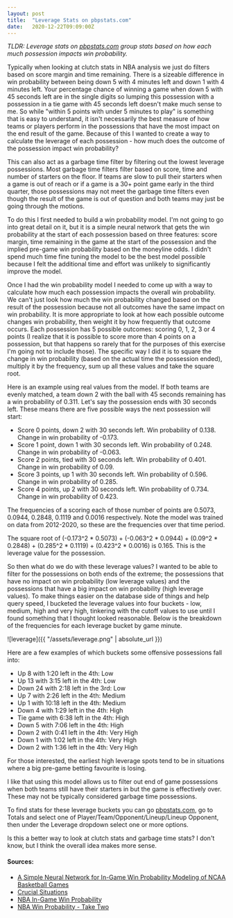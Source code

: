```yaml
---
layout: post
title:  "Leverage Stats on pbpstats.com"
date:   2020-12-22T09:09:00Z
---
```


*TLDR: Leverage stats on [pbpstats.com](https://www.pbpstats.com/) group stats based on how each much possession impacts win probability.*

Typically when looking at clutch stats in NBA analysis we just do filters based on score margin and time remaining. There is a sizeable difference in win probability between being down 5 with 4 minutes left and down 1 with 4 minutes left. Your percentage chance of winning a game when down 5 with 45 seconds left are in the single digits so lumping this possession with a possession in a tie game with 45 seconds left doesn't make much sense to me. So while "within 5 points with under 5 minutes to play" is something that is easy to understand, it isn't necessarily the best measure of how teams or players perform in the possessions that have the most impact on the end result of the game. Because of this I wanted to create a way to calculate the leverage of each possession - how much does the outcome of the possession impact win probability?

This can also act as a garbage time filter by filtering out the lowest leverage possessions. Most garbage time filters filter based on score, time and number of starters on the floor. If teams are slow to pull their starters when a game is out of reach or if a game is a 30+ point game early in the third quarter, those possessions may not meet the garbage time filters even though the result of the game is out of question and both teams may just be going through the motions.

To do this I first needed to build a win probability model. I'm not going to go into great detail on it, but it is a simple neural network that gets the win probability at the start of each possession based on three features: score margin, time remaining in the game at the start of the possession and the implied pre-game win probability based on the moneyline odds. I didn't spend much time fine tuning the model to be the best model possible because I felt the additional time and effort was unlikely to significantly improve the model.

Once I had the win probability model I needed to come up with a way to calculate how much each possession impacts the overall win probability. We can't just look how much the win probability changed based on the result of the possession because not all outcomes have the same impact on win probability. It is more appropriate to look at how each possible outcome changes win probability, then weight it by how frequently that outcome occurs. Each possession has 5 possible outcomes: scoring 0, 1, 2, 3 or 4 points (I realize that it is possible to score more than 4 points on a possession, but that happens so rarely that for the purposes of this exercise I'm going not to include those). The specific way I did it is to square the change in win probability (based on the actual time the possession ended), multiply it by the frequency, sum up all these values and take the square root.

Here is an example using real values from the model. If both teams are evenly matched, a team down 2 with the ball with 45 seconds remaining has a win probability of 0.311. Let's say the possession ends with 30 seconds left. These means there are five possible ways the next possession will start:

* Score 0 points, down 2 with 30 seconds left. Win probability of 0.138. Change in win probability of -0.173.
* Score 1 point, down 1 with 30 seconds left. Win probability of 0.248. Change in win probability of -0.063.
* Score 2 points, tied with 30 seconds left. Win probability of 0.401. Change in win probability of 0.09.
* Score 3 points, up 1 with 30 seconds left. Win probability of 0.596. Change in win probability of 0.285.
* Score 4 points, up 2 with 30 seconds left. Win probability of 0.734. Change in win probability of 0.423.

The frequencies of a scoring each of those number of points are 0.5073, 0.0944, 0.2848, 0.1119 and 0.0016 respectively. Note the model was trained on data from 2012-2020, so these are the frequencies over that time period.

The square root of (-0.173^2 * 0.5073) + (-0.063^2 * 0.0944) + (0.09^2 * 0.2848) + (0.285^2 * 0.1119) + (0.423^2 * 0.0016) is 0.165. This is the leverage value for the possession.

So then what do we do with these leverage values? I wanted to be able to filter for the possessions on both ends of the extreme; the possessions that have no impact on win probability (low leverage values) and the possessions that have a big impact on win probability (high leverage values). To make things easier on the database side of things and help query speed, I bucketed the leverage values into four buckets - low, medium, high and very high, tinkering with the cutoff values to use until I found something that I thought looked reasonable. Below is the breakdown of the frequencies for each leverage bucket by game minute.

![leverage]({{ "/assets/leverage.png" | absolute_url }})

Here are a few examples of which buckets some offensive possessions fall into:

* Up 8 with 1:20 left in the 4th: Low
* Up 13 with 3:15 left in the 4th: Low
* Down 24 with 2:18 left in the 3rd: Low
* Up 7 with 2:26 left in the 4th: Medium
* Up 1 with 10:18 left in the 4th: Medium
* Down 4 with 1:29 left in the 4th: High
* Tie game with 6:38 left in the 4th: High
* Down 5 with 7:06 left in the 4th: High
* Down 2 with 0:41 left in the 4th: Very High
* Down 1 with 1:02 left in the 4th: Very High
* Down 2 with 1:36 left in the 4th: Very High

For those interested, the earliest high leverage spots tend to be in situations where a big pre-game betting favourite is losing.

I like that using this model allows us to filter out end of game possessions when both teams still have their starters in but the game is effectively over. These may not be typically considered garbage time possessions.

To find stats for these leverage buckets you can go [pbpstats.com](https://www.pbpstats.com/), go to Totals and select one of Player/Team/Opponent/Lineup/Lineup Opponent, then under the Leverage dropdown select one or more options.

Is this a better way to look at clutch stats and garbage time stats? I don't know, but I think the overall idea makes more sense.


#### Sources:

* [A Simple Neural Network for In-Game Win Probability Modeling of NCAA Basketball Games](https://medium.com/analytics-vidhya/a-simple-neural-network-for-in-game-win-probability-modeling-of-ncaa-basketball-games-58ab4e3ca0f9)
* [Crucial Situations](https://tht.fangraphs.com/crucial-situations/)
* [NBA In-Game Win Probability](https://www.inpredictable.com/2013/06/nba-in-game-win-probability.html)
* [NBA Win Probability - Take Two](https://www.inpredictable.com/2015/01/nba-win-probability-take-two.html)
